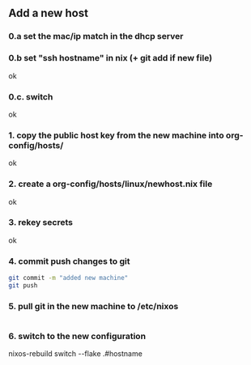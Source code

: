 ## Add a new host
### 0.a set the mac/ip match in the dhcp server
### 0.b set "ssh hostname" in nix (+ git add if new file)
ok
### 0.c. switch
ok

### 1. copy the public host key from the new machine into org-config/hosts/

ok

### 2. create a org-config/hosts/linux/newhost.nix file

ok
### 3. rekey secrets

ok

### 4. commit push changes to git

```sh
git commit -m "added new machine"
git push
```

### 5. pull git in the new machine to /etc/nixos
```sh
```

### 6. switch to the new configuration

nixos-rebuild switch --flake .#hostname
